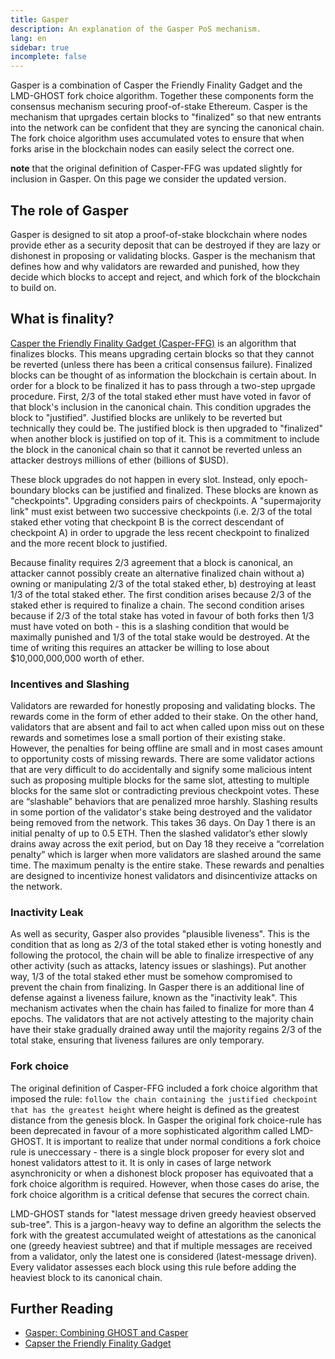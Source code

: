 ```yaml
---
title: Gasper
description: An explanation of the Gasper PoS mechanism.
lang: en
sidebar: true
incomplete: false
---
```


Gasper is a combination of Casper the Friendly Finality Gadget and the LMD-GHOST fork choice algorithm. Together these components form the consensus mechanism securing proof-of-stake Ethereum. Casper is the mechanism that uprgades certain blocks to "finalized" so that new entrants into the network can be confident that they are syncing the canonical chain. The fork choice algorithm uses accumulated votes to ensure that when forks arise in the blockchain nodes can easily select the correct one.

**note** that the original definition of Casper-FFG was updated slightly for inclusion in Gasper. On this page we consider the updated version.

## The role of Gasper

Gasper is designed to sit atop a proof-of-stake blockchain where nodes provide ether as a security deposit that can be destroyed if they are lazy or dishonest in proposing or validating blocks. Gasper is the mechanism that defines how and why validators are rewarded and punished, how they decide which blocks to accept and reject, and which fork of the blockchain to build on.

## What is finality?

[Casper the Friendly Finality Gadget (Casper-FFG)](https://arxiv.org/pdf/1710.09437.pdf) is an algorithm that finalizes blocks. This means upgrading certain blocks so that they cannot be reverted (unless there has been a critical consensus failure). Finalized blocks can be thought of as information the blockchain is certain about. In order for a block to be finalized it has to pass through a two-step uprgade procedure. First, 2/3 of the total staked ether must have voted in favor of that block's inclusion in the canonical chain. This condition upgrades the block to "justified". Justified blocks are unlikely to be reverted but technically they could be. The justified block is then upgraded to "finalized" when another block is justified on top of it. This is a commitment to include the block in the canonical chain so that it cannot be reverted unless an attacker destroys millions of ether (billions of $USD).

These block upgrades do not happen in every slot. Instead, only epoch-boundary blocks can be justified and finalized. These blocks are known as "checkpoints". Upgrading considers pairs of checkpoints. A "supermajority link" must exist between two successive checkpoints (i.e. 2/3 of the total staked ether voting that checkpoint B is the correct descendant of checkpoint A) in order to upgrade the less recent checkpoint to finalized and the more recent block to justified.

Because finality requires 2/3 agreement that a block is canonical, an attacker cannot possibly create an alternative finalized chain without a) owning or manipulating 2/3 of the total staked ether, b) destroying at least 1/3 of the total staked ether. The first condition arises because 2/3 of the staked ether is required to finalize a chain. The second condition arises because if 2/3 of the total stake has voted in favour of both forks then 1/3 must have voted on both - this is a slashing condition that would be maximally punished and 1/3 of the total stake would be destroyed. At the time of writing this requires an attacker be willing to lose about $10,000,000,000 worth of ether.

### Incentives and Slashing

Validators are rewarded for honestly proposing and validating blocks. The rewards come in the form of ether added to their stake. On the other hand, validators that are absent and fail to act when called upon miss out on these rewards and sometimes lose a small portion of their existing stake. However, the penalties for being offline are small and in most cases amount to opportunity costs of missing rewards. There are some validator actions that are very difficult to do accidentally and signify some malicious intent such as proposing multiple blocks for the same slot, attesting to multiple blocks for the same slot or contradicting previous checkpoint votes. These are “slashable” behaviors that are penalized mroe harshly. Slashing results in some portion of the validator's stake being destroyed and the validator being removed from the network. This takes 36 days. On Day 1 there is an initial penalty of up to 0.5 ETH. Then the slashed validator’s ether slowly drains away across the exit period, but on Day 18 they receive a “correlation penalty” which is larger when more validators are slashed around the same time. The maximum penalty is the entire stake. These rewards and penalties are designed to incentivize honest validators and disincentivize attacks on the network.

### Inactivity Leak

As well as security, Gasper also provides "plausible liveness". This is the condition that as long as 2/3 of the total staked ether is voting honestly and following the protocol, the chain will be able to finalize irrespective of any other activity (such as attacks, latency issues or slashings). Put another way, 1/3 of the total staked ether must be somehow compromised to prevent the chain from finalizing. In Gasper there is an additional line of defense against a liveness failure, known as the "inactivity leak". This mechanism activates when the chain has failed to finalize for more than 4 epochs. The validators that are not actively attesting to the majority chain have their stake gradually drained away until the majority regains 2/3 of the total stake, ensuring that liveness failures are only temporary.

### Fork choice

The original definition of Casper-FFG included a fork choice algorithm that imposed the rule: `follow the chain containing the justified checkpoint that has the greatest height` where height is defined as the greatest distance from the genesis block. In Gasper the original fork choice-rule has been deprecated in favour of a more sophisticated algorithm called LMD-GHOST. It is important to realize that under normal conditions a fork choice rule is uneccessary - there is a single block proposer for every slot and honest validators attest to it. It is only in cases of large network asynchronicity or when a dishonest block proposer has equivoated that a fork choice algorithm is required. However, when those cases do arise, the fork choice algorithm is a critical defense that secures the correct chain.

LMD-GHOST stands for "latest message driven greedy heaviest observed sub-tree". This is a jargon-heavy way to define an algorithm the selects the fork with the greatest accumulated weight of attestations as the canonical one (greedy heaviest subtree) and that if multiple messages are received from a validator, only the latest one is considered (latest-message driven). Every validator assesses each block using this rule before adding the heaviest block to its canonical chain.

## Further Reading

- [Gasper: Combining GHOST and Casper](https://arxiv.org/pdf/2003.03052.pdf)
- [Capser the Friendly Finality Gadget](https://arxiv.org/pdf/1710.09437.pdf)
